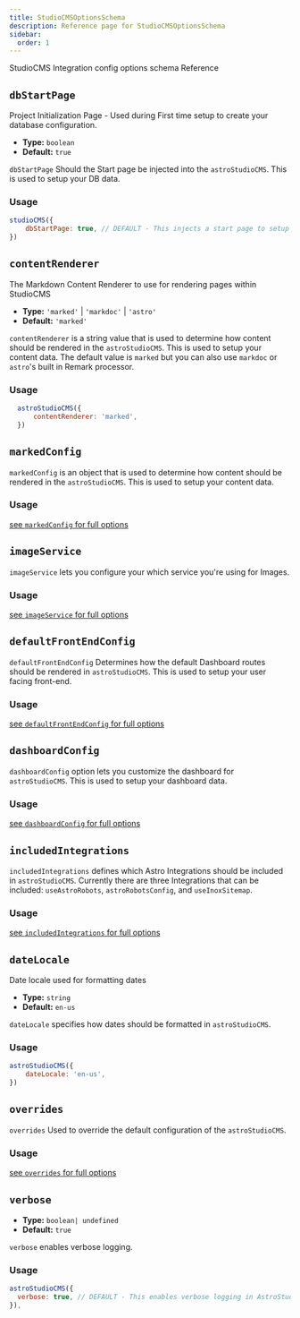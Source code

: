 ```yaml
---
title: StudioCMSOptionsSchema
description: Reference page for StudioCMSOptionsSchema
sidebar:
  order: 1
---
```


StudioCMS Integration config options schema Reference

## `dbStartPage`

Project Initialization Page - Used during First time setup to create your database configuration.

- **Type:** `boolean`
- **Default:** `true`

`dbStartPage` Should the Start page be injected into the `astroStudioCMS`. This is used to setup your DB data.

### Usage

```js title="astro.config.mjs" {2}
studioCMS({
    dbStartPage: true, // DEFAULT - This injects a start page to setup your DB data.
})
```

## `contentRenderer`

The Markdown Content Renderer to use for rendering pages within StudioCMS

- **Type:** `'marked'` | `'markdoc'` | `'astro'`
- **Default:** `'marked'`

`contentRenderer` is a string value that is used to determine how content should be rendered in the `astroStudioCMS`. This is used to setup your content data. The default value is `marked` but you can also use `markdoc` or `astro`'s built in Remark processor.

### Usage

```js title="astro.config.mjs"  {2}
  astroStudioCMS({
      contentRenderer: 'marked',
  })
```

## `markedConfig`

`markedConfig` is an object that is used to determine how content should be rendered in the `astroStudioCMS`. This is used to setup your content data.

### Usage

[see `markedConfig` for full options](/config-reference/marked-config)

## `imageService`

`imageService` lets you configure your which service you're using for Images.

### Usage

[see `imageService` for full options](/config-reference/image-service)

## `defaultFrontEndConfig`

`defaultFrontEndConfig` Determines how the default Dashboard routes should be rendered in `astroStudioCMS`. This is used to setup your user facing front-end.

### Usage

[see `defaultFrontEndConfig` for full options](/config-reference/default-frontend-config)

## `dashboardConfig`

`dashboardConfig` option lets you customize the dashboard for `astroStudioCMS`. This is used to setup your dashboard data.

### Usage

[see `dashboardConfig` for full options](/config-reference/dashboard)

## `includedIntegrations`

`includedIntegrations` defines which Astro Integrations should be included in `astroStudioCMS`. Currently there are three Integrations that can be included: `useAstroRobots`, `astroRobotsConfig`, and `useInoxSitemap`.

### Usage

[see `includedIntegrations` for full options](/config-reference/included-integrations)

## `dateLocale`

Date locale used for formatting dates

- **Type:** `string`
- **Default:** `en-us`

`dateLocale` specifies how dates should be formatted in `astroStudioCMS`.

### Usage

```js title="astro.config.mjs"  {2}
astroStudioCMS({
    dateLocale: 'en-us',
})
```

## `overrides`

`overrides` Used to override the default configuration of the `astroStudioCMS`.

### Usage

[see `overrides` for full options](/config-reference/overrides)

## `verbose`

- **Type:** `boolean| undefined`
- **Default:** `true`

`verbose` enables verbose logging.

### Usage

```js title="astro.config.mjs"  {2}
astroStudioCMS({
  verbose: true, // DEFAULT - This enables verbose logging in AstroStudioCMS.
}),
```